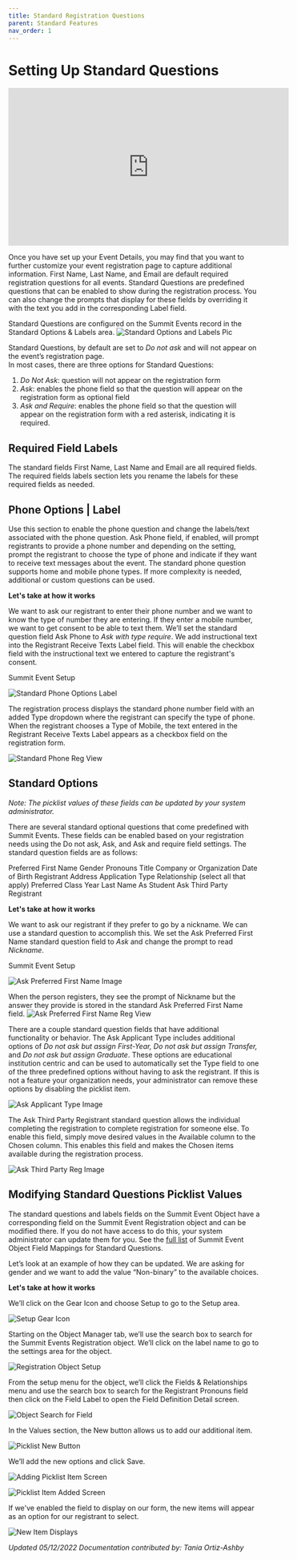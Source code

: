 ```yaml
---
title: Standard Registration Questions
parent: Standard Features
nav_order: 1
---
```


# Setting Up Standard Questions

<iframe width="560" height="315" src="https://www.youtube.com/embed/IysJ8RT3U0I" title="YouTube video player" frameborder="0" allow="accelerometer; autoplay; clipboard-write; encrypted-media; gyroscope; picture-in-picture" allowfullscreen></iframe>


Once you have set up your Event Details, you may find that you want to further customize your event registration page to capture additional information. First Name, Last Name, and Email are default required registration questions for all events. Standard Questions are predefined questions that can be enabled to show during the registration process.  You can also change the prompts that display for these fields by overriding it with the text you add in the corresponding Label field.  

Standard Questions are configured on the Summit Events record in the Standard Options & Labels area.
![Standard Options and Labels Pic](https://sfdo-community-sprints.github.io/summit-events-app-documentation/docs/standard-features/images/StandardQs-StandardOpsTab.PNG)

Standard Questions, by default are set to _Do not ask_ and will not appear on the event’s registration page.  
In most cases, there are three options for Standard Questions:
1. _Do Not Ask_: question will not appear on the registration form
2. _Ask_: enables the phone field so that the question will appear on the registration form as optional field
3. _Ask and Require_: enables the phone field so that the question will appear on the registration form with a red asterisk, indicating it is required.


## Required Field Labels
The standard fields First Name, Last Name and Email  are all required fields.  The required fields labels section lets you rename the labels for these required fields as needed.  

## Phone Options | Label
Use this section to enable the phone question and change the labels/text associated with the phone question.  Ask Phone field, if enabled, will prompt registrants to provide a phone number and depending on the setting, prompt the registrant to choose the type of phone and indicate if they want to receive text messages about the event.    The standard phone question supports home and mobile phone types.  If more complexity is needed, additional or custom questions can be used.

**Let's take at how it works** 

We want to ask our registrant to enter their phone number and we want to know the type of number they are entering.  If they enter a mobile number, we want to get consent to be able to text them.  We’ll set the standard question field Ask Phone to _Ask with type require_.  We add instructional text into the Registrant Receive Texts Label field.  This will enable the checkbox field with the instructional text we entered to capture the registrant's consent.

Summit Event Setup

![Standard Phone Options Label](https://sfdo-community-sprints.github.io/summit-events-app-documentation/docs/standard-features/images/StandardQs-PhoneOptionsLabels-S1.PNG)


The registration process displays the standard phone number field with an added Type dropdown where the registrant can specify the type of phone.  When the registrant chooses a Type of Mobile, the text entered in the Registrant Receive Texts Label appears as a checkbox field on the registration form.

![Standard Phone Reg View](https://sfdo-community-sprints.github.io/summit-events-app-documentation/docs/standard-features/images/StandardQs-PhoneOptionsLabels-S2.PNG)

## Standard Options
_Note: The picklist values of these fields can be updated by your system administrator._

There are several standard optional questions that come predefined with Summit Events.  These fields can be enabled based on your registration needs using the Do not ask, Ask, and Ask and require field settings.  The standard question fields are as follows:

Preferred First Name
Gender
Pronouns
Title
Company or Organization
Date of Birth
Registrant Address
Application Type
Relationship (select all that apply)
Preferred Class Year
Last Name As Student
Ask Third Party Registrant

**Let's take at how it works**  

We want to ask our registrant if they prefer to go by a nickname.  We can use a standard question to accomplish this.  We set the Ask Preferred First Name standard question field to _Ask_ and change the prompt to read _Nickname_.

Summit Event Setup

![Ask Preferred First Name Image](https://sfdo-community-sprints.github.io/summit-events-app-documentation/docs/standard-features/images/StandardQs1.png)

When the person registers, they see the prompt of Nickname but the answer they provide is stored in the standard Ask Preferred First Name field.
![Ask Preferred First Name Reg View](https://sfdo-community-sprints.github.io/summit-events-app-documentation/docs/standard-features/images/StandardQs2.png)

There are a couple standard question fields that have additional functionality or behavior.  The Ask Applicant Type includes additional options of _Do not ask but assign First-Year, Do not ask but assign Transfer,_ and _Do not ask but assign Graduate_.  These options are educational institution centric and can be used to automatically set the Type field to one of the three predefined options without having to ask the registrant. If this is not a feature your organization needs, your administrator can remove these options by disabling the picklist item.

![Ask Applicant Type Image](https://sfdo-community-sprints.github.io/summit-events-app-documentation/docs/standard-features/images/StandardQs-AskType.png)

The Ask Third Party Registrant standard question allows the individual completing the registration to complete registration for someone else.   To enable this field, simply move desired values in the Available column to the Chosen column.  This enables this field and makes the Chosen items available during the registration process.

![Ask Third Party Reg Image](https://sfdo-community-sprints.github.io/summit-events-app-documentation/docs/standard-features/images/StandardQs-ThirdPartyReg.png)

## Modifying Standard Questions Picklist Values
The standard questions and labels fields on the Summit Event Object have a corresponding field on the Summit Event Registration object and can be modified there.  If you do not have access to do this, your system administrator can update them for you. See the [full list](https://sfdo-community-sprints.github.io/summit-events-app-documentation/docs/object-field-resources/summit-event-obj/field-mappings/#summit-events-object-to-the-event-registration-object-mappings) of Summit Event Object Field Mappings for Standard Questions.

Let’s look at an example of how they can be updated.  We are asking for gender and we want to add the value “Non-binary” to the available choices.

**Let's take at how it works**

We’ll click on the Gear Icon and choose Setup to go to the Setup area.

![Setup Gear Icon](https://sfdo-community-sprints.github.io/summit-events-app-documentation/docs/standard-features/images/StandardQs-SetupGearIcon.png)

Starting on the Object Manager tab, we’ll use the search box to search for the Summit Events Registration object.  We’ll click on the label name to go to the settings area for the object.

![Registration Object Setup](https://sfdo-community-sprints.github.io/summit-events-app-documentation/docs/standard-features/images/StandardQs-RegObject.png)

From the setup menu for the object, we’ll click the Fields & Relationships menu and use the search box to search for the Registrant Pronouns field then click on the Field Label to open the Field Definition Detail screen.

![Object Search for Field](https://sfdo-community-sprints.github.io/summit-events-app-documentation/docs/standard-features/images/StandardQs-FieldSearch.png)

In the Values section, the New button allows us to add our additional item.

![Picklist New Button](https://sfdo-community-sprints.github.io/summit-events-app-documentation/docs/standard-features/images/StandardQs-PickListNewbutton.png)

We’ll add the new options and click Save.  

![Adding Picklist Item Screen](https://sfdo-community-sprints.github.io/summit-events-app-documentation/docs/standard-features/images/StandardQs-PickListAddItem.png)

![Picklist Item Added Screen](https://sfdo-community-sprints.github.io/summit-events-app-documentation/docs/standard-features/images/StandardQs-PickListItemAdded.png)


If we've enabled the field to display on our form, the new items will appear as an option for our registrant to select.

![New Item Displays](https://sfdo-community-sprints.github.io/summit-events-app-documentation/docs/standard-features/images/StandardQs-GenderDisplays.png)




_Updated 05/12/2022_
_Documentation contributed by: Tania Ortiz-Ashby_





